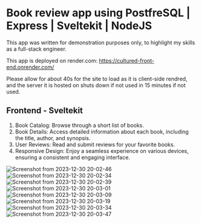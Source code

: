 # Book review app using PostfreSQL | Express | Sveltekit | NodeJS

This app was written for demonstration purposes only, to highlight my skills as a full-stack engineer.

This app is deployed on render.com: https://cultured-front-end.onrender.com/

Please allow for about 40s for the site to load as it is client-side rendred, and the server it is hosted on shuts down if not used in 15 minutes if not used.

## Frontend - Sveltekit

1. Book Catalog: Browse through a short list of books.
2. Book Details: Access detailed information about each book, including the title, author, and synopsis.
3. User Reviews: Read and submit reviews for your favorite books.
4. Responsive Design: Enjoy a seamless experience on various devices, ensuring a consistent and engaging interface.

![Screenshot from 2023-12-30 20-02-46](https://github.com/shenuka-jayasinghe/book-reviews/assets/137282472/590cd74c-12fd-4c97-a7db-19b7afc1bf6b)
![Screenshot from 2023-12-30 20-02-34](https://github.com/shenuka-jayasinghe/book-reviews/assets/137282472/4c28325e-6535-4f6d-b715-193453df5d9e)
![Screenshot from 2023-12-30 20-02-39](https://github.com/shenuka-jayasinghe/book-reviews/assets/137282472/3df7393e-9fd9-491e-8e2f-5d05009bfe2e)
![Screenshot from 2023-12-30 20-03-01](https://github.com/shenuka-jayasinghe/book-reviews/assets/137282472/d486eaee-c1f0-4341-bda5-df00665fb80d)
![Screenshot from 2023-12-30 20-03-09](https://github.com/shenuka-jayasinghe/book-reviews/assets/137282472/3fae4a2d-6284-437c-8bd0-a22828872b23)
![Screenshot from 2023-12-30 20-03-19](https://github.com/shenuka-jayasinghe/book-reviews/assets/137282472/51e93393-552e-4ca6-946e-a2952e661497)
![Screenshot from 2023-12-30 20-03-34](https://github.com/shenuka-jayasinghe/book-reviews/assets/137282472/f1c3dd99-3fbc-46a5-aeae-377ad330771d)
![Screenshot from 2023-12-30 20-03-47](https://github.com/shenuka-jayasinghe/book-reviews/assets/137282472/b8b5133e-0a24-4e92-a97b-30b1105d54ec)
